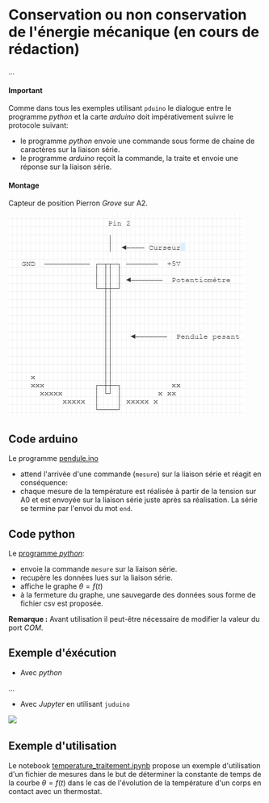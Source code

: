 # Conservation ou non conservation de l'énergie mécanique (en cours de rédaction)

...

#### Important

Comme dans tous les exemples utilisant `pduino` le dialogue entre le programme _python_ et la carte _arduino_  doit impérativement suivre le protocole suivant:

- le programme _python_ envoie une commande sous forme de chaine de caractères sur la liaison série.
- le programme _arduino_ reçoit la commande, la traite et envoie une réponse sur la liaison série.

#### Montage 

Capteur de position Pierron _Grove_ sur A2.

<img src='data/image_1.png' style='width:466px;'>

## Code arduino

Le programme [pendule.ino](../../arduino/pendule/pendule.ino)

- attend l'arrivée d'une commande (`mesure`) sur la liaison série et réagit en conséquence:
- chaque mesure de la température est réalisée à partir de la tension sur A0 et est envoyée sur la liaison série juste après sa réalisation. La série se termine par l'envoi du mot `end`.

## Code python
Le [programme _python_](../../tests/mesure_temperature.py):
- envoie la commande `mesure` sur la liaison série.
- recupère les données lues sur la liaison série.
- affiche le graphe $\theta = f(t)$ 
- à la fermeture du graphe, une sauvegarde des données sous forme de fichier csv est proposée.

**Remarque :** Avant utilisation il peut-être nécessaire de modifier la valeur du port _COM_.

## Exemple d'éxécution
- Avec _python_

...


- Avec _Jupyter_ en utilisant `juduino`

<img src='data/image_2.png'>



## Exemple d'utilisation

Le notebook [temperature_traitement.ipynb](temperature_traitement.ipynb) propose un exemple d'utilisation d'un fichier de mesures dans le but de déterminer la constante de temps de la courbe $\theta = f(t)$ dans le cas de l'évolution de la température d'un corps en contact avec un thermostat.